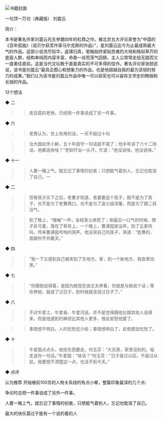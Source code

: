 <img src="https://wfqqreader-1252317822.image.myqcloud.com/cover/835/934835/t6_934835.jpg" alt="书籍封面" class="wr_bookCover_img">

一句顶一万句（典藏版）
刘震云

简介：

本书是著名作家刘震云先生参磨四年的杠鼎之作。被北京五大评论家誉为“中国的《百年孤独》（诺贝尔获奖作家马尔克斯的作品）”，是刘震云迄今为止最成熟最大气的作品。这部小说洗尽铅华，返璞归真，笔触始终紧贴苦难的大地和贱如草芥的底层人群，结构单纯而内容丰富，命悬一丝而荡气回肠，主人公常常走投无路而又一直勇往直前。这是当代文坛敢于直面真实的不可多得的佳作。著名评论家张颐武说，该书是刘震云“最具企图心和想象力的作品，也是他超越自我的最为坚韧的努力的成果。”我们认为该书是刘震云作品中唯一可以获奖也可以留存文学史的畅销和长销的作品。

12个想法

◆ 二

>> 卖豆腐的老杨，已经把一件事说成了另一件事。

◆ 六

>> 老费认为，世上有用的话，一天不超过十句

>> 治大国如烹小鲜，五十年固守一句话就不错了；他半年讲了六十二场话，他都说些啥？”老耿吓出一头汗，忙说：“他没说啥，他没说啥。”

◆ 十一

>> 人要一赌上气，就忘记了事情的初衷；只想能气着别人，忘记也耽误了自己。一

◆ 二

>> 但等孩子买下之后，老曹才知道，老婆要这个孩子，既不是为了孩子，也不是为了老曹两口，也不是为了造七级浮屠，而是为了跟二叔治气。

>> 到了晚上，“嘎嘣”一声，金枝真让疼死了；倒最后一口气的时候，脖子反弓着，落在了脊背上。一个晚上，曹满囤家没声。到了五更鸡叫，传来曹满囤号啕的哭声。他没哭自己的孩子，哭道：“姓曹的，我跟你不共戴天。”

◆ 四

>> “我一下又感到自己被卖到了生地方。爹，到一个新地方，我夜里怕黑。”

◆ 七

>> “你跟她说得着，是因为她现在由丈夫养着，你就是与她说个话；等你养她，就成了过日子，到时候就该说过日子了。”

◆ 八

>> 不对牛爱江、牛爱香、牛爱河说，并不是觉得跟他比跟其他人说得来，而是他遇到的麻烦比其他人更多，借此安慰他罢了。

>> 事情想不明白，人的忧愁还少些；事情想明白了，反倒更加忧愁了。

◆ 十

>> 牛爱国点点头，收拾东西要走。何玉芬：“大兄弟，家里没别的，临走送你一句话。”牛爱国：“啥话？”何玉芬：“日子是过以后，不是过从前。我要想不清楚这一点，也活不到今天。”

◆ 点评

认为推荐
开始被前100页的人物关系绕的有点小晕，整篇印象最深的几个点:

争论时总把一件事说成了另外一件事。


人要一赌上气，就忘记了事情的初衷，只想能气着别人，忘记也耽误了自己。

最大的快乐莫过于能有一个说的着的人